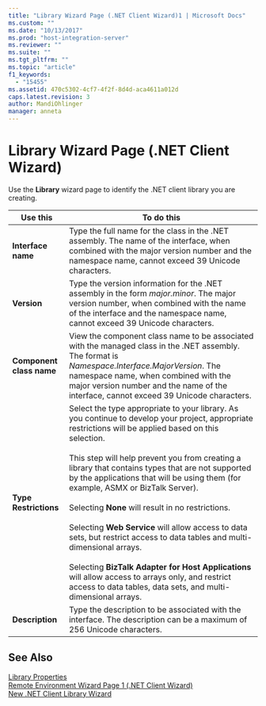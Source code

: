 ```yaml
---
title: "Library Wizard Page (.NET Client Wizard)1 | Microsoft Docs"
ms.custom: ""
ms.date: "10/13/2017"
ms.prod: "host-integration-server"
ms.reviewer: ""
ms.suite: ""
ms.tgt_pltfrm: ""
ms.topic: "article"
f1_keywords: 
  - "15455"
ms.assetid: 470c5302-4cf7-4f2f-8d4d-aca4611a012d
caps.latest.revision: 3
author: MandiOhlinger
manager: anneta
---
```

# Library Wizard Page (.NET Client Wizard)
Use the **Library** wizard page to identify the .NET client library you are creating.  
  
|Use this|To do this|  
|--------------|----------------|  
|**Interface name**|Type the full name for the class in the .NET assembly. The name of the interface, when combined with the major version number and the namespace name, cannot exceed 39 Unicode characters.|  
|**Version**|Type the version information for the .NET assembly in the form *major.minor*. The major version number, when combined with the name of the interface and the namespace name, cannot exceed 39 Unicode characters.|  
|**Component class name**|View the component class name to be associated with the managed class in the .NET assembly. The format is *Namespace.Interface.MajorVersion*. The namespace name, when combined with the major version number and the name of the interface, cannot exceed 39 Unicode characters.|  
|**Type Restrictions**|Select the type appropriate to your library. As you continue to develop your project, appropriate restrictions will be applied based on this selection.<br /><br /> This step will help prevent you from creating a library that contains types that are not supported by the applications that will be using them (for example, ASMX or BizTalk Server).<br /><br /> Selecting **None** will result in no restrictions.<br /><br /> Selecting **Web Service** will allow access to data sets, but restrict access to data tables and multi-dimensional arrays.<br /><br /> Selecting **BizTalk Adapter for Host Applications** will allow access to arrays only, and restrict access to data tables, data sets, and multi-dimensional arrays.|  
|**Description**|Type the description to be associated with the interface. The description can be a maximum of 256 Unicode characters.|  
  
## See Also  
 [Library Properties](../core/library-properties.md)   
 [Remote Environment Wizard Page 1 (.NET Client Wizard)](../core/remote-environment-wizard-page-1-net-client-wizard.md)   
 [New .NET Client Library Wizard](../core/new-net-client-library-wizard.md)
